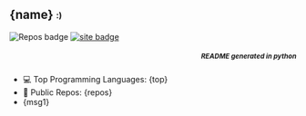 ## {name} <sub><sup>:)</sup></sub>

<p class="center">
    <img alt="Repos badge" src="https://img.shields.io/badge/Public%20Repos-{repos}-pink">
    <a href="https://rjvhome.vercel.app/">
    <img alt="site badge" src="https://img.shields.io/badge/Site%20-{site}-pink">
    </a>
    


</p>

<h5 align="right">
<sub>README generated in python</sub>
</h5>

- 💻 Top Programming Languages: {top}
- 📝 Public Repos: {repos}
- {msg1}